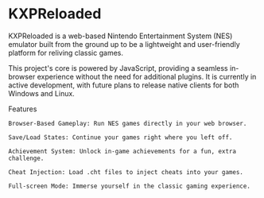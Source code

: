 # KXPReloaded
KXPReloaded is a web-based Nintendo Entertainment System (NES) emulator built from the ground up to be a lightweight and user-friendly platform for reliving classic games.

This project's core is powered by JavaScript, providing a seamless in-browser experience without the need for additional plugins. It is currently in active development, with future plans to release native clients for both Windows and Linux.

Features

    Browser-Based Gameplay: Run NES games directly in your web browser.
    
    Save/Load States: Continue your games right where you left off.

    Achievement System: Unlock in-game achievements for a fun, extra challenge.

    Cheat Injection: Load .cht files to inject cheats into your games.

    Full-screen Mode: Immerse yourself in the classic gaming experience.

    
    



